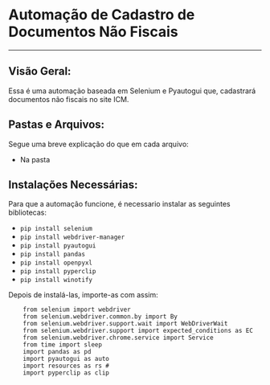 # Automação de Cadastro de Documentos Não Fiscais
---

## Visão Geral:

Essa é uma automação baseada em Selenium e Pyautogui que, cadastrará documentos não fiscais no site ICM.

## Pastas e Arquivos:

Segue uma breve explicação do que em cada arquivo:

* Na pasta 

## Instalações Necessárias: 

Para que a automação funcione, é necessario instalar as seguintes bibliotecas:

* ` pip install selenium ` 
* ` pip install webdriver-manager ` 
* ` pip install pyautogui ` 
* ` pip install pandas ` 
* ` pip install openpyxl ` 
* ` pip install pyperclip `
* ` pip install winotify `

Depois de instalá-las, importe-as com assim:

```
    from selenium import webdriver
    from selenium.webdriver.common.by import By
    from selenium.webdriver.support.wait import WebDriverWait
    from selenium.webdriver.support import expected_conditions as EC
    from selenium.webdriver.chrome.service import Service
    from time import sleep
    import pandas as pd
    import pyautogui as auto
    import resources as rs #
    import pyperclip as clip 
```
 
